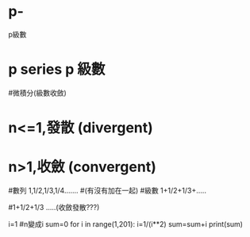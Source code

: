 # p-
p級數
# p series p 級數

#微積分(級數收斂)

# n<=1,發散 (divergent)
# n>1,收斂 (convergent)

#數列 1,1/2,1/3,1/4.......
#(有沒有加在一起)
#級數 1+1/2+1/3+.....

#1+1/2+1/3 .....(收斂發散???)


i=1 #n變成i
sum=0
for i in range(1,201):
  i=1/(i**2)
  sum=sum+i
  print(sum)

